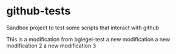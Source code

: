 # github-tests
Sandbox project to test some scripts that interact with github

This is a modification from bgiegel-test
a new modification
a new modification 2
a new modification 3
